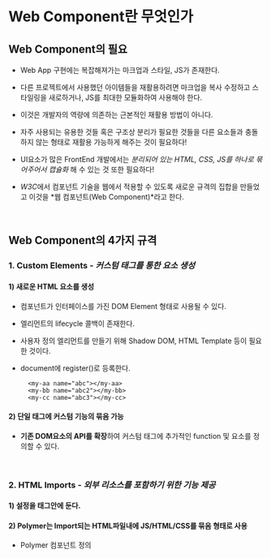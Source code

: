 # Web Component란 무엇인가

## Web Component의 필요

* Web App 구현에는 복잡해져가는 마크업과 스타일, JS가 존재한다.

* 다른 프로젝트에서 사용했던 아이템들을 재활용하려면 마크업을 복사 수정하고 스타일링을 새로하거나, JS를 최대한 모듈화하여 사용해야 한다.

* 이것은 개발자의 역량에 의존하는 근본적인 재활용 방법이 아니다.

* 자주 사용되는 유용한 것들 혹은 구조상 분리가 필요한 것들을 다른 요소들과 충돌하지 않는 형태로 재활용 가능하게 해주는 것이 필요하다!

* UI요소가 많은 FrontEnd 개발에서는 *분리되어 있는 HTML, CSS, JS를 하나로 묶어주어서 캡슐화* 해 수 있는 것 또한 필요하다!

* *W3C*에서 컴포넌트 기술을 웹에서 적용할 수 있도록 새로운 규격의 집합을 만들었고 이것을 *웹 컴포넌트(Web Component)*라고 한다.

<br>

## Web Component의 4가지 규격

### 1. Custom Elements - *커스텀 태그를 통한 요소 생성*

#### 1) 새로운 HTML 요소를 생성

- 컴포넌트가 인터페이스를 가진 DOM Element 형태로 사용될 수 있다.

- 엘리먼트의 lifecycle 콜백이 존재한다.

- 사용자 정의 엘리먼트를 만들기 위해 Shadow DOM, HTML Template 등이 필요한 것이다.
 
- document에 register(<custom elements>)로 등록한다.

        <my-aa name="abc"></my-aa>
        <my-bb name="abc2"></my-bb>
        <my-cc name="abc3"></my-cc>

#### 2) 단일 태그에 커스텀 기능의 묶음 가능

   - **기존 DOM요소의 API를 확장**하여 커스텀 태그에 추가적인 function 및 요소를 정의할 수 있다.

        <script>
            Polymer({
                is: 'my-photo-contents',
                properties: {
                    photoSubject : {
                        type : String,
                        value: ""
                    }
                },
                showPhotos: function() {
                    //show photos
                }
            });
        </script>

<br>

### 2. HTML Imports - *외부 리소스를 포함하기 위한 기능 제공*

#### 1) <link rel="import" href="my-develop.html"> 설정을 <head> 태그안에 둔다.

#### 2) Polymer는 Import되는 HTML파일내에 JS/HTML/CSS를 묶음 형태로 사용

   - Polymer 컴포넌트 정의

        <dom-module id="my-develop">
            <template>
                <style>
                    :host {
                        display: block;
                    }
                    ...
                </style>

                <div class="card"></div>
            </template>

            <script>
                Polymer({
                    is: 'my-develop'
                });
            </script>
        </dom-module>

<br>

### 3. HTML Templates - *컴포넌트 골격이 사용 전까지 비활성화 상태로 관리*

#### 1) <template> 태그

   - template 엘리먼트는 페이지 로딩시에는 사용되지 않도록 하지만 런타임에는 인스턴스화 할 수 있다.

   - template은 비활성화된 복제가능한 DOM의 덩어리(Chunk) (숨겨진 DOM이며 렌더링되지 않는다.)

   - template안의 컨텐츠는 활성화될때까지 효과적으로 비활성화된다. (스크립트는 실행되지 않고 이미지는 로딩되지 않는 등)
   
   - <template> 태그는 크롬과 몇개 브라우져만 지원하고 있다. 그러나 이것 역시 polyfill을 설치하면 모든 브라우져에서 수행가능함.
   
<br>

### 4. Shadow DOM - *DOM과 Style의 캡슐화*

#### 1) 별도의 스코프를 갖는 DOM

   - 컴포넌트의 DOM, Style의 캡슐화(encapsulation)와 외부로부터의 간섭을 제어하는 스코프(Scope)의 분리를 제공
   
   - shadow dom 외부의 js는 접근이 안된다.
   
   - shadow boundary의 style은 외부로 영향을 미치지 않는다.
    
   - 예전에는 iframe등을 통해 위의 효과를 얻었다.

#### 2) Polymer에서 생성하는 모든 요소들은 shadow DOM으로 처리

   - Shadow DOM은 이러한 하나의 문서에서 특정한 DOM을 통해 복잡한 서브 DOM 트리를 대표할 수 있다.

   - polyfill : 지원되지 않는 브라우저에서도 지원될 수 있게 도와주는 스크립트 파일이라고 보면된다. 
   
   - webcomponents.js 파일 같은 경우가 polyfill 파일이고 이것을 로드하면 Shadow DOM에 대해 모든 브라우져에서 사용할 수 있다.

<br>

***

### 참조

   - 웹 컴포넌트: 차세대 프론트엔드 웹 개발로 가는 관문(Web Component: the Gate to Next Front-end Web Developments)
    <br>
    <http://html5rocksko.blogspot.kr/2014/02/mashup-web-component-evolution-of-web-development.html>

   - HTML's New Template Tag
    <br>
    <https://www.html5rocks.com/ko/tutorials/webcomponents/template>

   - 알아봅시다, polymer
    <br>
    <http://www.slideshare.net/cwdoh/polymer-web-components-web-animations>

   - 웹 컴포넌트 개념잡기
    <br>
    <http://mobicon.tistory.com/440>